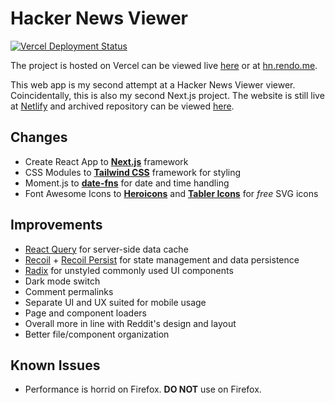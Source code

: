 # Hacker News Viewer

[![Vercel Deployment Status](https://therealsujitk-vercel-badge.vercel.app/?app=recon-hackernews)](https://hn.rendo.me/)

The project is hosted on Vercel can be viewed live [here](https://recon-hackernews.vercel.app/) or at [hn.rendo.me](https://hn.rendo.me/).

This web app is my second attempt at a Hacker News Viewer viewer. Coincidentally, this is also my second Next.js project. The website is still live at [Netlify](https://v1.hn.rendo.me/) and archived repository can be viewed [here](https://github.com/rendoruiz/reactjs-hackernews).

## Changes

- Create React App to **[Next.js](https://nextjs.org/)** framework
- CSS Modules to **[Tailwind CSS](https://tailwindcss.com/)** framework for styling
- Moment.js to **[date-fns](https://date-fns.org/)** for date and time handling
- Font Awesome Icons to **[Heroicons](https://heroicons.dev/)** and **[Tabler Icons](https://tablericons.com/)** for *free* SVG icons


## Improvements

- [React Query](https://react-query.tanstack.com/) for server-side data cache
- [Recoil](https://recoiljs.org/) + [Recoil Persist](https://github.com/polemius/recoil-persist) for state management and data persistence
- [Radix](https://www.radix-ui.com/) for unstyled commonly used UI components
- Dark mode switch
- Comment permalinks
- Separate UI and UX suited for mobile usage
- Page and component loaders
- Overall more in line with Reddit's design and layout
- Better file/component organization

## Known Issues

- Performance is horrid on Firefox. **DO NOT** use on Firefox.